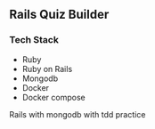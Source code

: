 ## Rails Quiz Builder 

### Tech Stack 
- Ruby
- Ruby on Rails
- Mongodb
- Docker
- Docker compose


Rails with mongodb with tdd practice 

